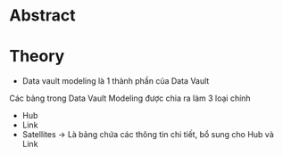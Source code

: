 ---
---
# Abstract

# Theory

- Data vault modeling là 1 thành phần của Data Vault

Các bảng trong Data Vault Modeling được chia ra làm 3 loại chính
- Hub
- Link
- Satellites -> Là bảng chứa các thông tin chi tiết, bổ sung cho Hub và Link